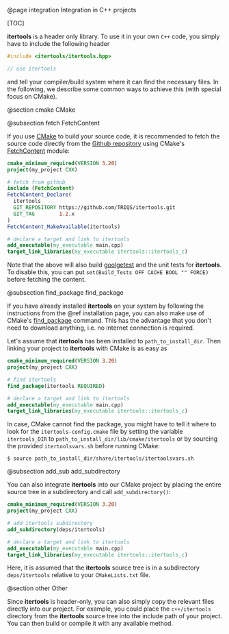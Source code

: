 @page integration Integration in C++ projects

[TOC]

**itertools** is a header only library.
To use it in your own `C++` code, you simply have to include the following header

```cpp
#include <itertools/itertools.hpp>

// use itertools
```

and tell your compiler/build system where it can find the necessary files.
In the following, we describe some common ways to achieve this (with special focus on CMake).

@section cmake CMake

@subsection fetch FetchContent

If you use [CMake](https://cmake.org/) to build your source code, it is recommended to fetch the source code directly from the
[Github repository](https://github.com/TRIQS/itertools) using CMake's [FetchContent](https://cmake.org/cmake/help/latest/module/FetchContent.html)
module:

```cmake
cmake_minimum_required(VERSION 3.20)
project(my_project CXX)

# fetch from github
include (FetchContent)
FetchContent_Declare(
  itertools
  GIT_REPOSITORY https://github.com/TRIQS/itertools.git
  GIT_TAG        1.2.x
)
FetchContent_MakeAvailable(itertools)

# declare a target and link to itertools
add_executable(my_executable main.cpp)
target_link_libraries(my_executable itertools::itertools_c)
```

Note that the above will also build [goolgetest](https://github.com/google/googletest) and the unit tests for **itertools**.
To disable this, you can put `set(Build_Tests OFF CACHE BOOL "" FORCE)` before fetching the content.

@subsection find_package find_package

If you have already installed **itertools** on your system by following the instructions from the @ref installation page, you can also make
use of CMake's [find_package](https://cmake.org/cmake/help/latest/command/find_package.html) command.
This has the advantage that you don't need to download anything, i.e. no internet connection is required.

Let's assume that **itertools** has been installed to `path_to_install_dir`.
Then linking your project to **itertools** with CMake is as easy as

```cmake
cmake_minimum_required(VERSION 3.20)
project(my_project CXX)

# find itertools
find_package(itertools REQUIRED)

# declare a target and link to itertools
add_executable(my_executable main.cpp)
target_link_libraries(my_executable itertools::itertools_c)
```

In case, CMake cannot find the package, you might have to tell it where to look for the `itertools-config.cmake` file by setting the variable
`itertools_DIR` to `path_to_install_dir/lib/cmake/itertools`  or by sourcing the provided `itertoolsvars.sh` before running CMake:

```console
$ source path_to_install_dir/share/itertools/itertoolsvars.sh
```

@subsection add_sub add_subdirectory

You can also integrate **itertools** into our CMake project by placing the entire source tree in a subdirectory and call `add_subdirectory()`:

```cmake
cmake_minimum_required(VERSION 3.20)
project(my_project CXX)

# add itertools subdirectory
add_subdirectory(deps/itertools)

# declare a target and link to itertools
add_executable(my_executable main.cpp)
target_link_libraries(my_executable itertools::itertools_c)
```

Here, it is assumed that the **itertools** source tree is in a subdirectory `deps/itertools` relative to your `CMakeLists.txt` file.

@section other Other

Since **itertools** is header-only, you can also simply copy the relevant files directly into our project.
For example, you could place the `c++/itertools` directory from the **itertools** source tree into the include path of your project.
You can then build or compile it with any available method.
